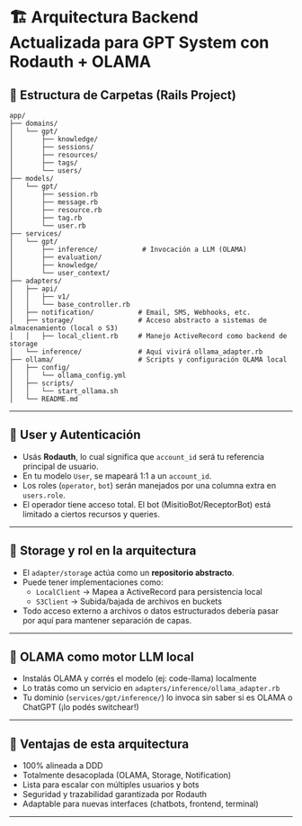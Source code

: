 # 🏗️ Arquitectura Backend Actualizada para GPT System con Rodauth + OLAMA

## 📁 Estructura de Carpetas (Rails Project)

```
app/
├── domains/
│   └── gpt/
│       ├── knowledge/
│       ├── sessions/
│       ├── resources/
│       ├── tags/
│       └── users/
├── models/
│   └── gpt/
│       ├── session.rb
│       ├── message.rb
│       ├── resource.rb
│       ├── tag.rb
│       └── user.rb
├── services/
│   └── gpt/
│       ├── inference/           # Invocación a LLM (OLAMA)
│       ├── evaluation/
│       ├── knowledge/
│       └── user_context/
├── adapters/
│   ├── api/
│   │   ├── v1/
│   │   └── base_controller.rb
│   ├── notification/           # Email, SMS, Webhooks, etc.
│   ├── storage/                # Acceso abstracto a sistemas de almacenamiento (local o S3)
│   │   ├── local_client.rb     # Manejo ActiveRecord como backend de storage
│   └── inference/              # Aquí vivirá ollama_adapter.rb
├── ollama/                     # Scripts y configuración OLAMA local
│   ├── config/
│   │   └── ollama_config.yml
│   ├── scripts/
│   │   └── start_ollama.sh
│   └── README.md
```

---

## 👥 User y Autenticación

- Usás **Rodauth**, lo cual significa que `account_id` será tu referencia principal de usuario.
- En tu modelo `User`, se mapeará 1:1 a un `account_id`.
- Los roles (`operator`, `bot`) serán manejados por una columna extra en `users.role`.
- El operador tiene acceso total. El bot (MisitioBot/ReceptorBot) está limitado a ciertos recursos y queries.

---

## 📡 Storage y rol en la arquitectura

- El `adapter/storage` actúa como un **repositorio abstracto**.
- Puede tener implementaciones como:
  - `LocalClient` → Mapea a ActiveRecord para persistencia local
  - `S3Client` → Subida/bajada de archivos en buckets
- Todo acceso externo a archivos o datos estructurados debería pasar por aquí para mantener separación de capas.

---

## 🤖 OLAMA como motor LLM local

- Instalás OLAMA y corrés el modelo (ej: code-llama) localmente
- Lo tratás como un servicio en `adapters/inference/ollama_adapter.rb`
- Tu dominio (`services/gpt/inference/`) lo invoca sin saber si es OLAMA o ChatGPT (¡lo podés switchear!)

---

## 🧩 Ventajas de esta arquitectura

- 100% alineada a DDD
- Totalmente desacoplada (OLAMA, Storage, Notification)
- Lista para escalar con múltiples usuarios y bots
- Seguridad y trazabilidad garantizada por Rodauth
- Adaptable para nuevas interfaces (chatbots, frontend, terminal)

---
